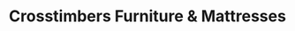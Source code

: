 ---
title: "Crosstimbers Furniture & Mattresses"
url: /houston/crosstimbers-furniture-and-mattresses/
shop: furniture
---